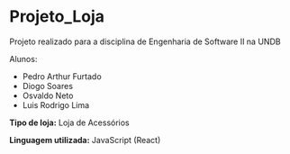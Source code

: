 # Projeto_Loja

Projeto realizado para a disciplina de Engenharia de Software II na UNDB  

Alunos:  
- Pedro Arthur Furtado  
- Diogo Soares  
- Osvaldo Neto  
- Luis Rodrigo Lima  

**Tipo de loja:** Loja de Acessórios  

**Linguagem utilizada:** JavaScript (React)
